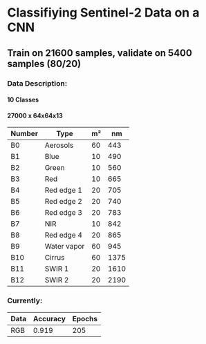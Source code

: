# Classifiying Sentinel-2 Data on a CNN
## Train on 21600 samples, validate on 5400 samples (80/20)

### Data Description:
#### 10 Classes
#### 27000 x 64x64x13

| Number    | Type          |m²   |    nm |
|-----------|---------------|-----|-------|
B0 			|Aerosols		| 60  |	443   |
B1 			|Blue	 		| 10  |	490     |
B2 		 	|Green	 		| 10  |	560     |
B3 		 	|Red	 	 	| 10  |	665     |
B4 		 	|Red edge 1		| 20  |	705     |
B5 		 	|Red edge 2		| 20  |	740     |
B6 		 	|Red edge 3		| 20  |	783     |
B7 		 	|NIR	 		| 10  | 842     |
B8 			|Red edge 4 	| 20  | 865     |
B9 		 	|Water vapor 	| 60  |	945     |
B10  		|Cirrus 		| 60  |	1375    |
B11  		|SWIR 1 		| 20  |	1610    |
B12  		|SWIR 2 		| 20  |	2190    |




### Currently: 
| Data          | Accuracy      |Epochs |
| ------------- |-------------  |-------|
| RGB           | 0.919         | 205   |





